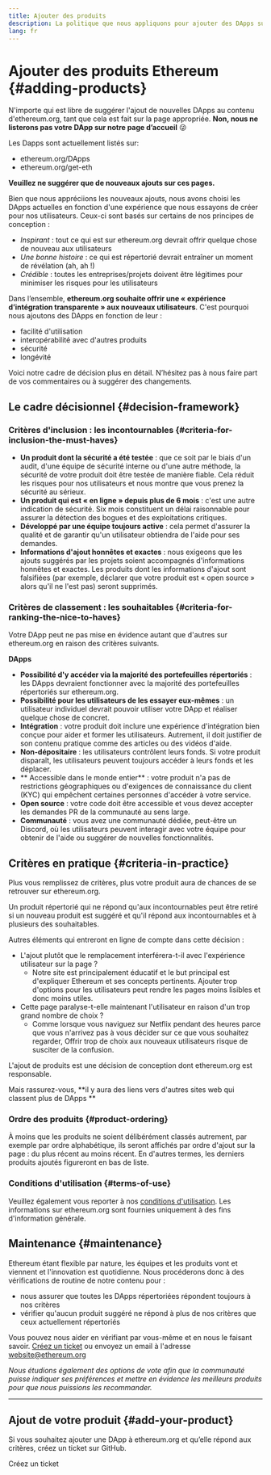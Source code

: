 ```yaml
---
title: Ajouter des produits
description: La politique que nous appliquons pour ajouter des DApps sur ethereum.org
lang: fr
---
```


# Ajouter des produits Ethereum {#adding-products}

N'importe qui est libre de suggérer l'ajout de nouvelles DApps au contenu d'ethereum.org, tant que cela est fait sur la page appropriée. **Non, nous ne listerons pas votre DApp sur notre page d’accueil** 😜

Les Dapps sont actuellement listés sur:

- ethereum.org/DApps
- ethereum.org/get-eth

**Veuillez ne suggérer que de nouveaux ajouts sur ces pages.**

Bien que nous appréciions les nouveaux ajouts, nous avons choisi les DApps actuelles en fonction d'une expérience que nous essayons de créer pour nos utilisateurs. Ceux-ci sont basés sur certains de nos principes de conception :

- _Inspirant_ : tout ce qui est sur ethereum.org devrait offrir quelque chose de nouveau aux utilisateurs
- _Une bonne histoire_ : ce qui est répertorié devrait entraîner un moment de révélation (ah, ah !)
- _Crédible_ : toutes les entreprises/projets doivent être légitimes pour minimiser les risques pour les utilisateurs

Dans l’ensemble, **ethereum.org souhaite offrir une « expérience d’intégration transparente » aux nouveaux utilisateurs**. C'est pourquoi nous ajoutons des DApps en fonction de leur :

- facilité d'utilisation
- interopérabilité avec d'autres produits
- sécurité
- longévité

Voici notre cadre de décision plus en détail. N’hésitez pas à nous faire part de vos commentaires ou à suggérer des changements.

## Le cadre décisionnel {#decision-framework}

### Critères d'inclusion : les incontournables {#criteria-for-inclusion-the-must-haves}

- **Un produit dont la sécurité a été testée** : que ce soit par le biais d'un audit, d'une équipe de sécurité interne ou d'une autre méthode, la sécurité de votre produit doit être testée de manière fiable. Cela réduit les risques pour nos utilisateurs et nous montre que vous prenez la sécurité au sérieux.
- **Un produit qui est « en ligne » depuis plus de 6 mois** : c'est une autre indication de sécurité. Six mois constituent un délai raisonnable pour assurer la détection des bogues et des exploitations critiques.
- **Développé par une équipe toujours active** : cela permet d'assurer la qualité et de garantir qu'un utilisateur obtiendra de l'aide pour ses demandes.
- **Informations d'ajout honnêtes et exactes** : nous exigeons que les ajouts suggérés par les projets soient accompagnés d'informations honnêtes et exactes. Les produits dont les informations d'ajout sont falsifiées (par exemple, déclarer que votre produit est « open source » alors qu'il ne l'est pas) seront supprimés.

### Critères de classement : les souhaitables {#criteria-for-ranking-the-nice-to-haves}

Votre DApp peut ne pas mise en évidence autant que d'autres sur ethereum.org en raison des critères suivants.

**DApps**

- **Possibilité d'y accéder via la majorité des portefeuilles répertoriés** : les DApps devraient fonctionner avec la majorité des portefeuilles répertoriés sur ethereum.org.
- **Possibilité pour les utilisateurs de les essayer eux-mêmes** : un utilisateur individuel devrait pouvoir utiliser votre DApp et réaliser quelque chose de concret.
- **Intégration** : votre produit doit inclure une expérience d'intégration bien conçue pour aider et former les utilisateurs. Autrement, il doit justifier de son contenu pratique comme des articles ou des vidéos d'aide.
- **Non-dépositaire** : les utilisateurs contrôlent leurs fonds. Si votre produit disparaît, les utilisateurs peuvent toujours accéder à leurs fonds et les déplacer.
- ** Accessible dans le monde entier** : votre produit n'a pas de restrictions géographiques ou d'exigences de connaissance du client (KYC) qui empêchent certaines personnes d'accéder à votre service.
- **Open source** : votre code doit être accessible et vous devez accepter les demandes PR de la communauté au sens large.
- **Communauté** : vous avez une communauté dédiée, peut-être un Discord, où les utilisateurs peuvent interagir avec votre équipe pour obtenir de l'aide ou suggérer de nouvelles fonctionnalités.

## Critères en pratique {#criteria-in-practice}

Plus vous remplissez de critères, plus votre produit aura de chances de se retrouver sur ethereum.org.

Un produit répertorié qui ne répond qu'aux incontournables peut être retiré si un nouveau produit est suggéré et qu'il répond aux incontournables et à plusieurs des souhaitables.

Autres éléments qui entreront en ligne de compte dans cette décision :

- L'ajout plutôt que le remplacement interférera-t-il avec l'expérience utilisateur sur la page ?
  - Notre site est principalement éducatif et le but principal est d'expliquer Ethereum et ses concepts pertinents. Ajouter trop d'options pour les utilisateurs peut rendre les pages moins lisibles et donc moins utiles.
- Cette page paralyse-t-elle maintenant l'utilisateur en raison d'un trop grand nombre de choix ?
  - Comme lorsque vous naviguez sur Netflix pendant des heures parce que vous n'arrivez pas à vous décider sur ce que vous souhaitez regarder, Offrir trop de choix aux nouveaux utilisateurs risque de susciter de la confusion.

L'ajout de produits est une décision de conception dont ethereum.org est responsable.

Mais rassurez-vous, **il y aura des liens vers d'autres sites web qui classent plus de DApps **

### Ordre des produits {#product-ordering}

À moins que les produits ne soient délibérément classés autrement, par exemple par ordre alphabétique, ils seront affichés par ordre d'ajout sur la page : du plus récent au moins récent. En d'autres termes, les derniers produits ajoutés figureront en bas de liste.

### Conditions d'utilisation {#terms-of-use}

Veuillez également vous reporter à nos [conditions d'utilisation](/terms-of-use/). Les informations sur ethereum.org sont fournies uniquement à des fins d'information générale.

## Maintenance {#maintenance}

Ethereum étant flexible par nature, les équipes et les produits vont et viennent et l'innovation est quotidienne. Nous procéderons donc à des vérifications de routine de notre contenu pour :

- nous assurer que toutes les DApps répertoriées répondent toujours à nos critères 
- vérifier qu'aucun produit suggéré ne répond à plus de nos critères que ceux actuellement répertoriés

Vous pouvez nous aider en vérifiant par vous-même et en nous le faisant savoir. [Créez un ticket](https://github.com/ethereum/ethereum-org-website/issues/new?assignees=&labels=Type%3A+Feature&template=feature_request.md&title=) ou envoyez un email à l'adresse [website@ethereum.org](mailto:website@ethereum.org)

_Nous étudions également des options de vote afin que la communauté puisse indiquer ses préférences et mettre en évidence les meilleurs produits pour que nous puissions les recommander._

---

## Ajout de votre produit {#add-your-product}

Si vous souhaitez ajouter une DApp à ethereum.org et qu’elle répond aux critères, créez un ticket sur GitHub.

<ButtonLink href="https://github.com/ethereum/ethereum-org-website/issues/new?assignees=&labels=feature+%3Asparkles%3A%2Ccontent+%3Afountain_pen%3A&template=suggest_dapp.yaml">
  Créez un ticket
</ButtonLink>
